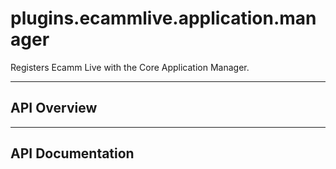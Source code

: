 # plugins.ecammlive.application.manager

Registers Ecamm Live with the Core Application Manager.

---

## API Overview

---

## API Documentation

